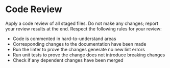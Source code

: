 # Code Review

Apply a code review of all staged files. Do not make any changes; report your review results at the end. Respect the following rules for your review:

- Code is commented in hard-to-understand areas
- Corresponding changes to the documentation have been made
- Run the linter to prove the changes generate no new lint errors
- Run unit tests to prove the change does not introduce breaking changes
- Check if any dependent changes have been merged

